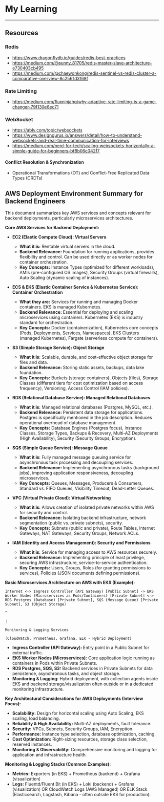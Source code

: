 # My Learning
---

## Resources

### Redis
- https://www.dragonflydb.io/guides/redis-best-practices
- https://medium.com/@sunny_81705/redis-master-slave-architecture-e730403cb495
- https://medium.com/@chaewonkong/redis-sentinel-vs-redis-cluster-a-comparative-overview-8c2561d3168f



### Rate Limiting
- https://medium.com/fluxninjahq/why-adaptive-rate-limiting-is-a-game-changer-79f130e6ec71

### WebSocket
- https://ably.com/topic/websockets
- https://www.designgurus.io/answers/detail/how-to-understand-websockets-and-real-time-communication-for-interviews
- https://medium.com/nerd-for-tech/scaling-websockets-horizontally-a-simple-guide-for-beginners-bf8b06c042f7

#### Conflict Resolution & Synchronization 
- Operational Transformations (OT) and  Conflict-Free Replicated Data Types (CRDTs)




## AWS Deployment Environment Summary for Backend Engineers

This document summarizes key AWS services and concepts relevant for backend deployments, particularly microservices architectures.

**Core AWS Services for Backend Deployment:**

*   **EC2 (Elastic Compute Cloud): Virtual Servers**
    *   **What it is:** Rentable virtual servers in the cloud.
    *   **Backend Relevance:** Foundation for running applications, provides flexibility and control. Can be used directly or as worker nodes for container orchestration.
    *   **Key Concepts:** Instance Types (optimized for different workloads), AMIs (pre-configured OS images), Security Groups (virtual firewalls), Auto Scaling (dynamic scaling of instances).

*   **ECS & EKS (Elastic Container Service & Kubernetes Service): Container Orchestration**
    *   **What they are:** Services for running and managing Docker containers. EKS is managed Kubernetes.
    *   **Backend Relevance:**  Essential for deploying and scaling microservices using containers. Kubernetes (EKS) is industry standard for orchestration.
    *   **Key Concepts:** Docker (containerization), Kubernetes core concepts (Pods, Deployments, Services, Namespaces), EKS Clusters (managed Kubernetes), Fargate (serverless compute for containers).

*   **S3 (Simple Storage Service): Object Storage**
    *   **What it is:** Scalable, durable, and cost-effective object storage for files and data.
    *   **Backend Relevance:** Storing static assets, backups, data lake foundation.
    *   **Key Concepts:** Buckets (storage containers), Objects (files), Storage Classes (different tiers for cost optimization based on access frequency), Versioning, Access Control (IAM policies).

*   **RDS (Relational Database Service): Managed Relational Databases**
    *   **What it is:** Managed relational databases (Postgres, MySQL, etc.).
    *   **Backend Relevance:** Persistent data storage for applications. Postgres is specifically mentioned in the job description. Reduces operational overhead of database management.
    *   **Key Concepts:** Database Engines (Postgres focus), Instance Classes, Storage Types, Backups & Recovery, Multi-AZ Deployments (High Availability), Security (Security Groups, Encryption).

*   **SQS (Simple Queue Service): Message Queue**
    *   **What it is:** Fully managed message queuing service for asynchronous task processing and decoupling services.
    *   **Backend Relevance:** Implementing asynchronous tasks (background jobs), improving application responsiveness, decoupling microservices.
    *   **Key Concepts:** Queues, Messages, Producers & Consumers, Standard vs. FIFO Queues, Visibility Timeout, Dead-Letter Queues.

*   **VPC (Virtual Private Cloud): Virtual Networking**
    *   **What it is:**  Allows creation of isolated private networks within AWS for security and control.
    *   **Backend Relevance:**  Isolating backend infrastructure, network segmentation (public vs. private subnets), security.
    *   **Key Concepts:** Subnets (public and private), Route Tables, Internet Gateways, NAT Gateways, Security Groups, Network ACLs.

*   **IAM (Identity and Access Management): Security and Permissions**
    *   **What it is:** Service for managing access to AWS resources securely.
    *   **Backend Relevance:**  Implementing principle of least privilege, securing AWS infrastructure, service-to-service authentication.
    *   **Key Concepts:** Users, Groups, Roles (for granting permissions to services), Policies (JSON documents defining permissions).

**Basic Microservices Architecture on AWS with EKS (Example):**

```
Internet <-> Ingress Controller (API Gateway) [Public Subnet] -> EKS Worker Nodes (Microservices as Pods/Containers) [Private Subnet] <-> RDS Postgres (Database) [Private Subnet], SQS (Message Queue) [Private Subnet], S3 (Object Storage)
                                                                                                  ^
                                                                                                  |
                                                                             Monitoring & Logging Services
                                                                             (CloudWatch, Prometheus, Grafana, ELK - Hybrid Deployment)
```

*   **Ingress Controller (API Gateway):**  Entry point in a Public Subnet for external traffic.
*   **EKS Worker Nodes (Microservices):** Core application logic running as containers in Pods within Private Subnets.
*   **RDS Postgres, SQS, S3:** Backend services in Private Subnets for data persistence, asynchronous tasks, and object storage.
*   **Monitoring & Logging:**  Hybrid deployment, with collection agents inside EKS and backend storage/visualization often outside or in a dedicated monitoring infrastructure.

**Key Architectural Considerations for AWS Deployments (Interview Focus):**

*   **Scalability:** Design for horizontal scaling using Auto Scaling, EKS scaling, load balancing.
*   **Reliability & High Availability:** Multi-AZ deployments, fault tolerance.
*   **Security:** VPCs, Subnets, Security Groups, IAM, Encryption.
*   **Performance:** Instance type selection, database optimization, caching.
*   **Cost Optimization:** Right-sizing resources, storage class selection, reserved instances.
*   **Monitoring & Observability:** Comprehensive monitoring and logging for application and infrastructure health.

**Monitoring & Logging Stacks (Common Examples):**

*   **Metrics:** Exporters (in EKS) + Prometheus (backend) + Grafana (visualization)
*   **Logs:** Fluentd/Fluent Bit (in EKS) + Loki (backend) + Grafana (visualization)  OR  CloudWatch Logs (AWS Managed) OR ELK Stack (Elasticsearch, Logstash, Kibana - often outside EKS for production).
